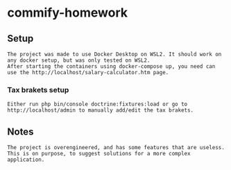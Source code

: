 # commify-homework

## Setup
    The project was made to use Docker Desktop on WSL2. It should work on any docker setup, but was only tested on WSL2.
    After starting the containers using docker-compose up, you need can use the http://localhost/salary-calculator.htm page.

### Tax brakets setup
    Either run php bin/console doctrine:fixtures:load or go to http://localhost/admin to manually add/edit the tax brakets.

## Notes
    The project is overengineered, and has some features that are useless. This is on purpose, to suggest solutions for a more complex application. 